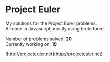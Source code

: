 # Project Euler
My solutions for the Project Euler problems.  
All done in Javascript, mostly using brute force.

Number of problems solved: **20**  
Currently working on: **19**

[http://projecteuler.net](http://projecteuler.net)
